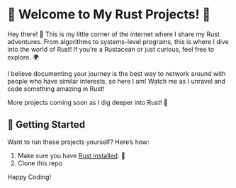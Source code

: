 # 🦀 Welcome to My Rust Projects! 🦀

Hey there! 👋 This is my little corner of the internet where I share my Rust adventures. From algorithms to systems-level programs, this is where I dive into the world of Rust! If you’re a Rustacean or just curious, feel free to explore. 🌍

I believe documenting your journey is the best way to network around with people who have similar interests, so here I am! Watch me as I unravel and code something amazing in Rust!

More projects coming soon as I dig deeper into Rust! 🔧

## 🚀 Getting Started

Want to run these projects yourself? Here’s how:

1. Make sure you have [Rust installed](https://www.rust-lang.org/tools/install). 🦀
2. Clone this repo

Happy Coding!
